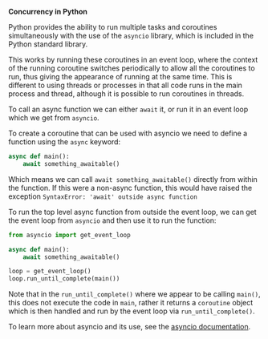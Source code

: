 **Concurrency in Python**

Python provides the ability to run multiple tasks and coroutines simultaneously with the use of the `asyncio` library, which is included in the Python standard library.

This works by running these coroutines in an event loop, where the context of the running coroutine switches periodically to allow all the coroutines to run, thus giving the appearance of running at the same time. This is different to using threads or processes in that all code runs in the main process and thread, although it is possible to run coroutines in threads.

To call an async function we can either `await` it, or run it in an event loop which we get from `asyncio`.

To create a coroutine that can be used with asyncio we need to define a function using the `async` keyword:
```py
async def main():
    await something_awaitable()
```
Which means we can call `await something_awaitable()` directly from within the function. If this were a non-async function, this would have raised the exception `SyntaxError: 'await' outside async function`

To run the top level async function from outside the event loop, we can get the event loop from `asyncio` and then use it to run the function:
```py
from asyncio import get_event_loop

async def main():
    await something_awaitable()

loop = get_event_loop()
loop.run_until_complete(main())
```
Note that in the `run_until_complete()` where we appear to be calling `main()`, this does not execute the code in `main`, rather it returns a `coroutine` object which is then handled and run by the event loop via `run_until_complete()`.

To learn more about asyncio and its use, see the [asyncio documentation](https://docs.python.org/3/library/asyncio.html).
